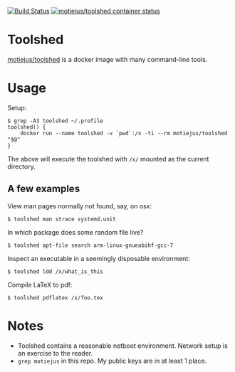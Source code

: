[![Build Status](https://travis-ci.org/motiejus/toolshed.svg?branch=master)](https://travis-ci.org/motiejus/toolshed)
[![motiejus/toolshed container status](https://images.microbadger.com/badges/image/motiejus/toolshed.svg)](https://microbadger.com/images/motiejus/toolshed "Docker image badger from microbadger.com")

# Toolshed

[motiejus/toolshed](https://hub.docker.com/r/motiejus/toolshed/) is a docker
image with many command-line tools.

# Usage

Setup:

    $ grep -A3 toolshed ~/.profile
    toolshed() {
        docker run --name toolshed -v `pwd`:/x -ti --rm motiejus/toolshed "$@"
    }

The above will execute the toolshed with `/x/` mounted as the current directory.

## A few examples

View man pages normally not found, say, on osx:

    $ toolshed man strace systemd.unit

In which package does some random file live?

    $ toolshed apt-file search arm-linux-gnueabihf-gcc-7

Inspect an executable in a seemingly disposable environment:

    $ toolshed ldd /x/what_is_this

Compile LaTeX to pdf:

    $ toolshed pdflatex /x/foo.tex

# Notes

* Toolshed contains a reasonable netboot environment. Network setup is an
  exercise to the reader.
* `grep motiejus` in this repo. My public keys are in at least 1 place.
